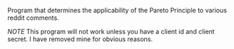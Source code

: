 Program that determines the applicability of the Pareto Principle to various reddit comments.

*NOTE* This program will not work unless you have a client id and client secret. I have removed mine for obvious reasons.
